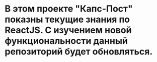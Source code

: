 # В этом проекте "Капс-Пост" показны текущие знания по ReactJS. С изучением новой функциональности данный репозиторий будет обновляться. 
